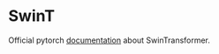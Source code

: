 # SwinT



Official pytorch [documentation](https://pytorch.org/vision/stable/models/swin_transformer.html) about SwinTransformer.


